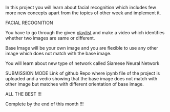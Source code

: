 In this project you will learn about facial recognition which includes few more new concepts apart from the topics of other week and implement it.

FACIAL RECOGNITION 

You have to go through the given [playlist](https://www.youtube.com/playlist?list=PLgNJO2hghbmhHuhURAGbe6KWpiYZt0AMH) and make a video which identifies whether two images are same or different.

Base Image will be your own image and you are flexible to use any other image which does not match with the base image.

You will learn about new type of network called Siamese Neural Network

SUBMISSION MODE
Link of github Repo where ipynb file of the project is uploaded and a vedio showing that the base image does not match with other image but matches with different orientation of base image.

ALL THE BEST !!!

Complete by the end of this month !!!
